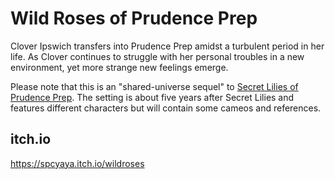 # Wild Roses of Prudence Prep

Clover Ipswich transfers into Prudence Prep amidst a turbulent period in her life. As Clover continues to struggle with her personal troubles in a new environment, yet more strange new feelings emerge.

Please note that this is an "shared-universe sequel" to [Secret Lilies of Prudence Prep](https://spcyaya.itch.io/prudenceprep).
The setting is about five years after Secret Lilies and features different characters but will contain some cameos and references.

## itch.io

https://spcyaya.itch.io/wildroses
